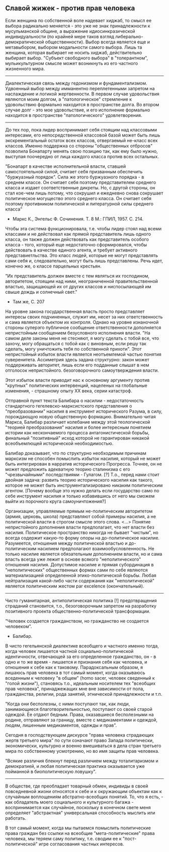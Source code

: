 ## Славой жижек - против прав человека

Если женщина по собственной воле надевает хиджаб, то смысл ее выбора
радикально меняется - это уже не знак принадлежности к мусульманской общине,
а выражение идиосинкразической индивидуальности (по крайней мере таков взгляд
либерально-демократической общественности). Выбор всегда является еще
и метавыбором, выбором модальности самого выбора. Лишь та женщина, которая
выбирает не носить хиджаб, действительно выбирает выбор. "Субъект свободного выбора"
в "толерантном", мульикультурном смысле может возникнуть из его
частного жизненного мира.

---

Диалектическая связь между гедонизмом и фундаментализмом. Удвоенный выбор между
имманентно переплетенными запретом на наслаждение и логикой жертвенности.
В первом случае удовольствия являются моим долгом, а "патологическое"
стремление к удовольствию формально находится в пространстве долга.
Во втором случае долг - это мое удовольствие, и его исполнение
формально находится в пространстве "патологического" удовлетворения.

---

До тех пор, пока лидер воспринимает себя стоящим над классовыми интересами,
его непосредственной классовой базой может быть лишь экскрементальный
остаток всех классов, отвергаемый не-класс всех классов. Именно поддержка
со стороны "общественных отбросов" позволила Бонапарту менять свою позицию
так, как ему было нужно, выступая поочередно от лица каждого класса против
всех остальных.

"Бонапарт в качестве исполнительной власти, ставшей самостоятельной
силой, считает себя призванным обеспечить "буржуазный порядок". Сила
же этого буржуазного порядка - в среднем классе. Он считает себя
поэтому представителем среднего класса и издает соответственные дикреты.
Но, с другой стороны, он стал кое-чем лишь потому, что сокрушил и
ежедневно снова сокрушает политическое могущество этого среднего
класса. Он считает себя поэтому противником политической и 
литературной силы среднего класса" 
- Маркс К., Энгельс Ф. Сочинения. Т. 8 М.: ГПИЛ, 1957. С. 214.

Чтобы эта система функционировала, т.е. чтобы лидер стоял над всеми классами
и не действовал как прямой представитель лишь одного класса, он также
должен действовать как представитель особого класса - того, который 
еще недостаточно сформировался, чтобы действовать в качестве единого
агента, и требует активного представиетльства. Это класс людей, которые
не могут представлять сами себя и, следовательно, могут быть лишь 
представлены. Речь идет, конечно же, о классе парцельных крестьян.

"Их представитель должен вместе с тем являться их господином, 
авторитетом, стоящим над ними, неограниченной правительственной 
властью, защищающей их от других классов и ниспосылающей им
свыше дождь и солнечный свет."
- Там же, С. 207

На уровне закона государственная власть просто представляет интересы
своих подчиненных, служит им, несет за них ответственность и сама является
объектом их контроля. Однако на уровне изнаночной стороны суперэго
публичное сообщение ответственности дополняется непристойным сообщением
безусловного исполнения власти. "На самом деле законы меня не стесняют,
я могу сделать с тобой все, что захочу, могу обращаться с тобой как с
виновным, если решу так сделать, могу уничтожить тебя по собственной
прихоти". Этот непристойный избыток власти является неотъемлемой частью 
понятия суверенитета. Ассиметрия здесь задана структурно: закон может 
поддерживать авторитет, лишь если его подданные слышат в нем отголосок
непристойного. безоговорочного самоутверждения власти.

Этот избыток власти приводит нас к основному аргументу против
"крупных" политических интервенций, нацеленых на глобальные
изменения, - страшному опыту ХХ века, серии катастроф.

Отправной пункт текста Балибара о насилии - недостаточность стандартного
гегелевско-марксистского представления о "преобразовании" насилия в 
инструмент исторического Разума, в силу, порождающую новую 
общественную формацию. Внимательно читая Маркса, Балибар 
различает колебание между этой теологической "теорией преобразования"
насилия и более интересным понятием истории как нескончаемого
процесса антагонистической борьбы, финальный "позитивный" исход
которой не гарантирован никакой всеобъемлющей исторической необходимостью.

Балибар доказывает, что по структурно необходимым причинам марксизм
не способен помыслить избыток насилия, который не может быть интегрирован в
нарратив исторического Прогресса. Точнее, он не может предложить адекватную 
теорию сталинизма с его "чрезвычайными" последствиями - Гулагом. [?]
Т.о., перед нами стоит двойная задача: развить теорию
исторического насилия как такого, которое не может быть 
инструментализировано никаким политическим агентом.
[Почему вообще это нужно делать если государство само по себе
инструмент насилия и только избавившись от него мы сможем
выйти из порочного круга самоуничтожения?]

Организации, управляемые прямым не-политическим авторитетом
(армия, церковь, школа) представляют собой примеры насилия,
а не политической власти в строгом смысле этого слова. <...>
Понятие непристойного дополнения власти предполагает, что 
нет власти без насилия. Политическое пространство никогда не 
бывает "чистым", но всегда содержит какую-то форму опоры на
до-политическое насилие. Разумеется, отношения между политической
властью и до-политическим насилием предполагают взаимообусловленность.
Не только насилие является обязательным дополнением власти, но и сама
власть всегда уже лежит в основе всякого "неполитического" отношения 
насилия. Допустимое насилие и прямая субординация в "неполитических"
общественных формах сами по себе являются материализацией
определенной этико-политической борьбы. Любая нейтрализация какой-либо
части содержания как "неполитической" является политическим жестом 
par excelence (окончательный).

---

Чисто гуманитарная, антиполитическая политика [!] предотвращения страданий 
становится, т.о., безоговорочным запретом на разработку позитивного
проекта общественно-политической трансформации.

"Человек создается гражданством, но гражданство не создается человеком".
- Балибар.

В чисто гегельянской диалектике всеобщего и частного именно тогда, когда
человек лишается частной социально-политической идентичности, отвечающей
за его определенное гражданство, он - в одно и то же время - лишается и
признания себя как человека, и отношения к себе как к таковому. Парадоксальным
образом, я лишаюсь прав человека в тот самый момент, когда оказываюсь вседенным
к человеку "в общем" (homo sacer, человек сведенный к "голой жизни"), становясь
т.о., идеальным носителем тех "всеобщих прав человека", принаджежащих мне вне 
зависимости от пола, гражданства, религии, рода занятий, этнической принадлежности и т.п.

"Когда они бесполезны, с ними поступают так, как люди, занимающиеся благотворительностью,
поступают со своей старой одеждой. Ее отдают бедным. Права, оказавшиеся бесполезными
на родине, отправляют за границу, вместе с медикаментами и одеждой, людям,
лишенным медикаментов, одежды и прав".

Сегодня в господствующем дискурсе "права человека страдающих жертв третьего мира"
по сути означают право Запада политически, экономически, культурно и военно 
вмешиваться в дела стран третьего мира по собственному усмотрению, но во имя
защиты прав человека. 

"Всякие различия блекнут перед различием между тоталитаризмом и демократией,
и любая политическая практика оказывается уже пойманной в биополитическую
ловушку".

---

В обществе, где преобладает товарный обмен, индивиды в своей повседневной жизни
относятся к себе и к окружающим объектам как к случайным воплощениям 
абстратно-всеобщих понятий. То, что я есть, - как обладатель моего 
социального и культурного багажа - воспринимается как случайное, поскольку
в конечном свете меня определяет "абстрактная" универсальная способность
мыслить или работать. 

В тот самый момент, когда мы пытаемся помыслить политические права граждан
без ссылки на всеобщие "мета-политические" права человека, мы теряем саму
политику, т.е. сводим ее к "пост-политической" игре согласования частных интересов.


